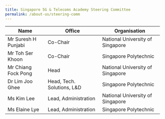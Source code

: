 ```yaml
---
title: Singapore 5G & Telecoms Academy Steering Committee
permalink: /about-us/steering-comm
---
```



| Name | Office | Organisation |
| --------------------- | -------- | -------- |
| Mr Suresh H Punjabi    | Co-Chair   | National University of Singapore |
| Mr Toh Ser Khoon   | Co-Chair   | Singapore Polytechnic |
| Mr Chiang Fock Pong  | Head   | National University of Singapore |
|Dr Lim Joo Ghee    | Head, Tech. Solutions, L&D   | Singapore Polytechnic|
|Ms Kim Lee   | Lead, Administration   | National University of Singapore|
|Ms Elaine Lye   | Lead, Administration   | Singapore Polytechnic|

